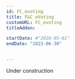 ```yaml
---
id: FC_evoting
title: F&C eVoting
customURL: FC_evoting
titleAddon: 

startDate: #"2020-05-01"
endDate: "2023-06-30"


---
```

Under construction